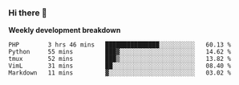 ### Hi there 👋


**Weekly development breakdown**

<!--START_SECTION:waka-->
```text
PHP        3 hrs 46 mins   ███████████████░░░░░░░░░░   60.13 % 
Python     55 mins         ███▓░░░░░░░░░░░░░░░░░░░░░   14.62 % 
tmux       52 mins         ███▒░░░░░░░░░░░░░░░░░░░░░   13.82 % 
VimL       31 mins         ██░░░░░░░░░░░░░░░░░░░░░░░   08.40 % 
Markdown   11 mins         ▓░░░░░░░░░░░░░░░░░░░░░░░░   03.02 % 
```
<!--END_SECTION:waka-->
